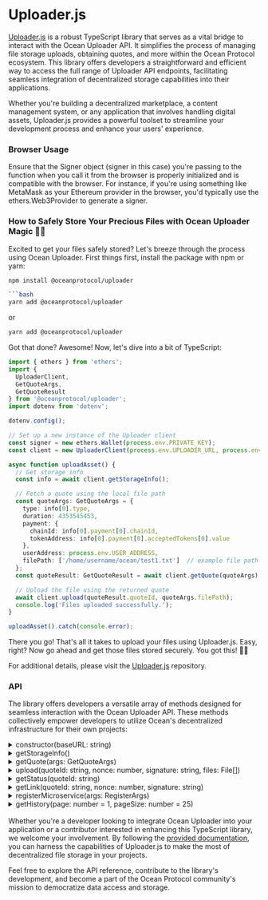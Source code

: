 # Uploader.js

<a href="https://github.com/oceanprotocol/uploader.js" target="_blank">Uploader.js</a> is a robust TypeScript library that serves as a vital bridge to interact with the Ocean Uploader API. It simplifies the process of managing file storage uploads, obtaining quotes, and more within the Ocean Protocol ecosystem. This library offers developers a straightforward and efficient way to access the full range of Uploader API endpoints, facilitating seamless integration of decentralized storage capabilities into their applications. 

Whether you're building a decentralized marketplace, a content management system, or any application that involves handling digital assets, Uploader.js provides a powerful toolset to streamline your development process and enhance your users' experience.

### Browser Usage

Ensure that the Signer object (signer in this case) you're passing to the function when you call it from the browser is properly initialized and is compatible with the browser. For instance, if you're using something like MetaMask as your Ethereum provider in the browser, you'd typically use the ethers.Web3Provider to generate a signer.

### How to Safely Store Your Precious Files with Ocean Uploader Magic 🌊✨

Excited to get your files safely stored? Let's breeze through the process using Ocean Uploader. First things first, install the package with npm or yarn:

```bash
npm install @oceanprotocol/uploader

```bash
yarn add @oceanprotocol/uploader
```

or

```bash
yarn add @oceanprotocol/uploader
```

Got that done? Awesome! Now, let's dive into a bit of TypeScript:

```typescript
import { ethers } from 'ethers';
import {
  UploaderClient,
  GetQuoteArgs,
  GetQuoteResult
} from '@oceanprotocol/uploader';
import dotenv from 'dotenv';

dotenv.config();

// Set up a new instance of the Uploader client
const signer = new ethers.Wallet(process.env.PRIVATE_KEY);
const client = new UploaderClient(process.env.UPLOADER_URL, process.env.UPLOADER_ACCOUNT, signer);

async function uploadAsset() {
  // Get storage info
  const info = await client.getStorageInfo();

  // Fetch a quote using the local file path
  const quoteArgs: GetQuoteArgs = {
    type: info[0].type,
    duration: 4353545453,
    payment: {
      chainId: info[0].payment[0].chainId,
      tokenAddress: info[0].payment[0].acceptedTokens[0].value
    },
    userAddress: process.env.USER_ADDRESS,
    filePath: ['/home/username/ocean/test1.txt']  // example file path
  };
  const quoteResult: GetQuoteResult = await client.getQuote(quoteArgs);

  // Upload the file using the returned quote
  await client.upload(quoteResult.quoteId, quoteArgs.filePath);
  console.log('Files uploaded successfully.');
}

uploadAsset().catch(console.error);

```

There you go! That's all it takes to upload your files using Uploader.js. Easy, right? Now go ahead and get those files stored securely. You got this! 🌟💾

For additional details, please visit the [Uploader.js](https://github.com/oceanprotocol/uploader.js) repository.

### API

The library offers developers a versatile array of methods designed for seamless interaction with the Ocean Uploader API. These methods collectively empower developers to utilize Ocean's decentralized infrastructure for their own projects:

<details>
  <summary>
      constructor(baseURL: string)
  </summary>
  
  ```
  Create a new instance of the UploaderClient.
  ```
</details>
<details>
  <summary>
      getStorageInfo()
  </summary>
  
  ```
  Fetch information about supported storage types and payments.
  ```
</details>
<details>
  <summary>
      getQuote(args: GetQuoteArgs)
  </summary>

  ```
  Fetch a quote for storing files on a specific storage.
  ```
</details>
<details>
  <summary>
      upload(quoteId: string, nonce: number, signature: string, files: File[])
  </summary>

  ```
  Upload files according to the quote request.
  ```
</details>
<details>
  <summary>
      getStatus(quoteId: string)
  </summary>

  ```
  Fetch the status of an asset during upload.
  ```
</details>
<details>
  <summary>
      getLink(quoteId: string, nonce: number, signature: string)
  </summary>

  ```
  Fetch hash reference for the asset. For example: CID for Filecoin, Transaction Hash for Arweave.
  ```
</details>
<details>
  <summary>
      registerMicroservice(args: RegisterArgs)
  </summary>

  ```
  Register a new microservice that handles a storage type.
  ```
</details>
<details>
  <summary>
      getHistory(page: number = 1, pageSize: number = 25)
  </summary>

  ```
  Retrieves the quote history for the given user address, nonce, and signature.
  ```
</details>
<br />
Whether you're a developer looking to integrate Ocean Uploader into your application or a contributor interested in enhancing this TypeScript library, we welcome your involvement. By following the <a href="https://github.com/oceanprotocol/uploader.js" target="_blank">provided documentation</a>, you can harness the capabilities of Uploader.js to make the most of decentralized file storage in your projects. 

Feel free to explore the API reference, contribute to the library's development, and become a part of the Ocean Protocol community's mission to democratize data access and storage.